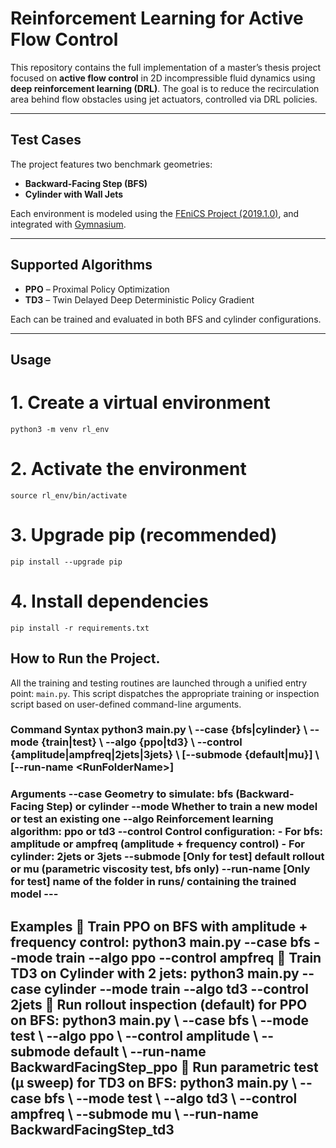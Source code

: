 # Reinforcement Learning for Active Flow Control

This repository contains the full implementation of a master’s thesis project focused on **active flow control** in 2D incompressible fluid dynamics using **deep reinforcement learning (DRL)**. The goal is to reduce the recirculation area behind flow obstacles using jet actuators, controlled via DRL policies.

---

## Test Cases

The project features two benchmark geometries:

- **Backward-Facing Step (BFS)**
- **Cylinder with Wall Jets**

Each environment is modeled using the [FEniCS Project (2019.1.0)](https://fenicsproject.org/), and integrated with [Gymnasium](https://github.com/Farama-Foundation/Gymnasium).

---

## Supported Algorithms

- **PPO** – Proximal Policy Optimization
- **TD3** – Twin Delayed Deep Deterministic Policy Gradient

Each can be trained and evaluated in both BFS and cylinder configurations.

---

## Usage

# 1. Create a virtual environment
<pre><code>python3 -m venv rl_env</code></pre>

# 2. Activate the environment
<pre><code>source rl_env/bin/activate</code></pre>

# 3. Upgrade pip (recommended)
<pre><code>pip install --upgrade pip</code></pre>

# 4. Install dependencies
<pre><code>pip install -r requirements.txt</code></pre>


## How to Run the Project.
 All the training and testing routines are launched through a unified entry point: `main.py`. This script dispatches the appropriate training or inspection script based on user-defined command-line arguments.
  ### Command Syntax python3 main.py \ --case {bfs|cylinder} \ --mode {train|test} \ --algo {ppo|td3} \ --control {amplitude|ampfreq|2jets|3jets} \ [--submode {default|mu}] \ [--run-name &lt;RunFolderName&gt;] 
  ### Arguments --case Geometry to simulate: bfs (Backward-Facing Step) or cylinder --mode Whether to train a new model or test an existing one --algo Reinforcement learning algorithm: ppo or td3 --control Control configuration: - For bfs: amplitude or ampfreq (amplitude + frequency control) - For cylinder: 2jets or 3jets --submode [Only for test] default rollout or mu (parametric viscosity test, bfs only) --run-name [Only for test] name of the folder in runs/ containing the trained model ---
   ##  Examples 🔹 Train PPO on BFS with amplitude + frequency control: python3 main.py --case bfs --mode train --algo ppo --control ampfreq 🔹 Train TD3 on Cylinder with 2 jets: python3 main.py --case cylinder --mode train --algo td3 --control 2jets 🔹 Run rollout inspection (default) for PPO on BFS: python3 main.py \ --case bfs \ --mode test \ --algo ppo \ --control amplitude \ --submode default \ --run-name BackwardFacingStep_ppo 🔹 Run parametric test (μ sweep) for TD3 on BFS: python3 main.py \ --case bfs \ --mode test \ --algo td3 \ --control ampfreq \ --submode mu \ --run-name BackwardFacingStep_td3 


